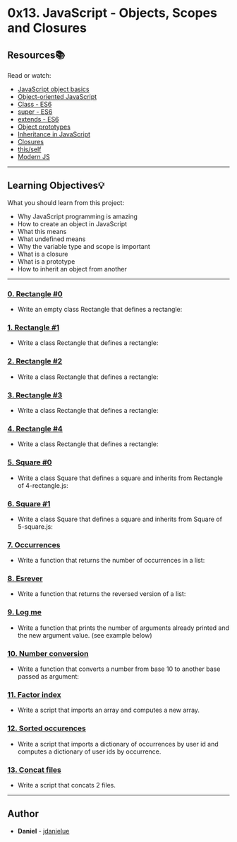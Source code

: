 # 0x13. JavaScript - Objects, Scopes and Closures

## Resources:books:
Read or watch:
* [JavaScript object basics](https://intranet.hbtn.io/rltoken/OJ4pU6uHwfCrAclbZsk_Hg)
* [Object-oriented JavaScript](https://intranet.hbtn.io/rltoken/Uqv-UMsBUpHWQZXBf5fn0g)
* [Class - ES6](https://intranet.hbtn.io/rltoken/zMWxOmGWEsOCldCKeDswCA)
* [super - ES6](https://intranet.hbtn.io/rltoken/DTMKogwFYEgUnpLrNvTcfQ)
* [extends - ES6](https://intranet.hbtn.io/rltoken/fh2JHfNNa-HLnmfSdOo9TA)
* [Object prototypes](https://intranet.hbtn.io/rltoken/lrlwnQMM82RimJJcfLao5w)
* [Inheritance in JavaScript](https://intranet.hbtn.io/rltoken/LDpXxzBrdmmXAHoNrWwLxg)
* [Closures](https://intranet.hbtn.io/rltoken/qDa7F8060Jlhe3DZZitY4A)
* [this/self](https://intranet.hbtn.io/rltoken/ockP7FQKKmTRvfeAHw-XSw)
* [Modern JS](https://intranet.hbtn.io/rltoken/22mdHf9KeFhRQrLP-e1hPw)

---
## Learning Objectives:bulb:
What you should learn from this project:

* Why JavaScript programming is amazing
* How to create an object in JavaScript
* What this means
* What undefined means 
* Why the variable type and scope is important
* What is a closure
* What is a prototype
* How to inherit an object from another

---

### [0. Rectangle #0](./0-rectangle.js)
* Write an empty class Rectangle that defines a rectangle:


### [1. Rectangle #1](./1-rectangle.js)
* Write a class Rectangle that defines a rectangle:


### [2. Rectangle #2](./2-rectangle.js)
* Write a class Rectangle that defines a rectangle:


### [3. Rectangle #3](./3-rectangle.js)
* Write a class Rectangle that defines a rectangle:


### [4. Rectangle #4](./4-rectangle.js)
* Write a class Rectangle that defines a rectangle:


### [5. Square #0](./5-square.js)
* Write a class Square that defines a square and inherits from Rectangle of 4-rectangle.js:


### [6. Square #1](./6-square.js)
* Write a class Square that defines a square and inherits from Square of 5-square.js:


### [7. Occurrences](./7-occurrences.js)
* Write a function that returns the number of occurrences in a list:


### [8. Esrever](./8-esrever.js)
* Write a function that returns the reversed version of a list:


### [9. Log me](./9-logme.js)
* Write a function that prints the number of arguments already printed and the new argument value. (see example below)


### [10. Number conversion](./10-converter.js)
* Write a function that converts a number from base 10 to another base passed as argument:


### [11. Factor index](./100-map.js)
* Write a script that imports an array and computes a new array.


### [12. Sorted occurences](./101-sorted.js)
* Write a script that imports a dictionary of occurrences by user id and computes a dictionary of user ids by occurrence.


### [13. Concat files](./102-concat.js)
* Write a script that concats 2 files.

---

## Author
* **Daniel** - [jdanielue](https://github.com/jdanielue)